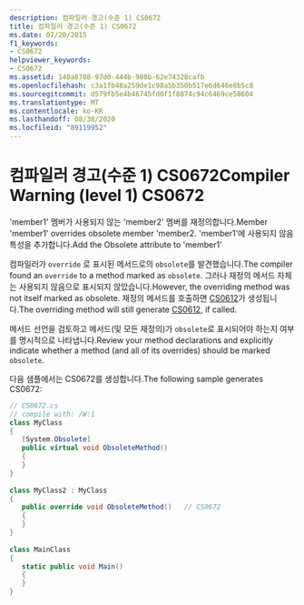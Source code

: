 ```yaml
---
description: 컴파일러 경고(수준 1) CS0672
title: 컴파일러 경고(수준 1) CS0672
ms.date: 07/20/2015
f1_keywords:
- CS0672
helpviewer_keywords:
- CS0672
ms.assetid: 140a8708-97d0-444b-980b-62e74328cafb
ms.openlocfilehash: c3a1fb48a259de1c98a5b350b517e6d646e8b5c8
ms.sourcegitcommit: d579fb5e4b46745fd0f1f8874c94c6469ce58604
ms.translationtype: MT
ms.contentlocale: ko-KR
ms.lasthandoff: 08/30/2020
ms.locfileid: "89119952"
---
```

# <a name="compiler-warning-level-1-cs0672"></a><span data-ttu-id="57319-103">컴파일러 경고(수준 1) CS0672</span><span class="sxs-lookup"><span data-stu-id="57319-103">Compiler Warning (level 1) CS0672</span></span>
<span data-ttu-id="57319-104">'member1' 멤버가 사용되지 않는 'member2' 멤버를 재정의합니다.</span><span class="sxs-lookup"><span data-stu-id="57319-104">Member 'member1' overrides obsolete member 'member2.</span></span> <span data-ttu-id="57319-105">'member1'에 사용되지 않음 특성을 추가합니다.</span><span class="sxs-lookup"><span data-stu-id="57319-105">Add the Obsolete attribute to 'member1'</span></span>  
  
 <span data-ttu-id="57319-106">컴파일러가 `override` 로 표시된 메서드로의 `obsolete`를 발견했습니다.</span><span class="sxs-lookup"><span data-stu-id="57319-106">The compiler found an `override` to a method marked as `obsolete`.</span></span> <span data-ttu-id="57319-107">그러나 재정의 메서드 자체는 사용되지 않음으로 표시되지 않았습니다.</span><span class="sxs-lookup"><span data-stu-id="57319-107">However, the overriding method was not itself marked as obsolete.</span></span> <span data-ttu-id="57319-108">재정의 메서드를 호출하면 [CS0612](./cs0612.md)가 생성됩니다.</span><span class="sxs-lookup"><span data-stu-id="57319-108">The overriding method will still generate [CS0612](./cs0612.md), if called.</span></span>  
  
 <span data-ttu-id="57319-109">메서드 선언을 검토하고 메서드(및 모든 재정의)가 `obsolete`로 표시되어야 하는지 여부를 명시적으로 나타냅니다.</span><span class="sxs-lookup"><span data-stu-id="57319-109">Review your method declarations and explicitly indicate whether a method (and all of its overrides) should be marked `obsolete`.</span></span>  
  
 <span data-ttu-id="57319-110">다음 샘플에서는 CS0672를 생성합니다.</span><span class="sxs-lookup"><span data-stu-id="57319-110">The following sample generates CS0672:</span></span>  
  
```csharp  
// CS0672.cs  
// compile with: /W:1  
class MyClass  
{  
   [System.Obsolete]  
   public virtual void ObsoleteMethod()  
   {  
   }  
}  
  
class MyClass2 : MyClass  
{  
   public override void ObsoleteMethod()   // CS0672  
   {  
   }  
}  
  
class MainClass  
{  
   static public void Main()  
   {  
   }  
}  
```
